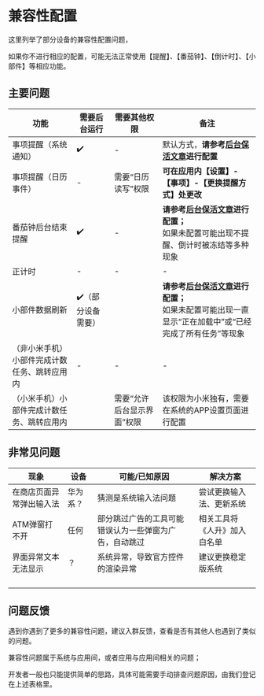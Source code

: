# 兼容性配置

这里列举了部分设备的兼容性配置问题，

如果你不进行相应的配置，可能无法正常使用【提醒】、【番茄钟】、【倒计时】、【小部件】等相应功能。



## 主要问题

| 功能                                         | 需要后台运行      | 需要其他权限               | 备注                                                         |
| -------------------------------------------- | ----------------- | -------------------------- | ------------------------------------------------------------ |
| 事项提醒（系统通知）                         | ✔️                 | -                          | 默认方式，**请参考[后台保活文章](https://wiki.lifeupapp.fun/zh-cn/#/guide/background_running)进行配置** |
| 事项提醒（日历事件）                         | -                 | 需要“日历读写”权限         | **可在应用内【设置】-【事项】-【更换提醒方式】处更改**       |
| 番茄钟后台结束提醒                           | ✔️                 | -                          | **请参考[后台保活文章](https://wiki.lifeupapp.fun/zh-cn/#/guide/background_running)进行配置；**<br/>如果未配置可能出现不提醒、倒计时被冻结等多种现象 |
| 正计时                                       | -                 | -                          | -                                                            |
| 小部件数据刷新                               | ✔️（部分设备需要） |                            | **请参考[后台保活文章](https://wiki.lifeupapp.fun/zh-cn/#/guide/background_running)进行配置；**<br/>如果未配置可能出现一直显示“正在加载中”或“已经完成了所有任务”等现象 |
| （非小米手机）小部件完成计数任务、跳转应用内 | -                 | -                          | -                                                            |
| （小米手机）小部件完成计数任务、跳转应用内   |                   | 需要“允许后台显示界面”权限 | 该权限为小米独有，需要在系统的APP设置页面进行配置            |



## 非常见问题

| 现象                     | 设备     | 可能/已知原因                                          | 解决方案                     |
| ------------------------ | -------- | ------------------------------------------------------ | ---------------------------- |
| 在商店页面异常弹出输入法 | 华为系？ | 猜测是系统输入法问题                                   | 尝试更换输入法、更新系统     |
| ATM弹窗打不开            | 任何     | 部分跳过广告的工具可能错误认为一些弹窗为广告，自动跳过 | 相关工具将《人升》加入白名单 |
| 界面异常文本无法显示     | ？       | 系统异常，导致官方控件的渲染异常                       | 建议更换稳定版系统           |
|                          |          |                                                        |                              |
|                          |          |                                                        |                              |
|                          |          |                                                        |                              |
|                          |          |                                                        |                              |



## 问题反馈

遇到你遇到了更多的兼容性问题，建议入群反馈，查看是否有其他人也遇到了类似的问题。

兼容性问题属于系统与应用间，或者应用与应用间相关的问题；

开发者一般也只能提供简单的思路，具体可能需要手动排查问题原因，由我们登记在上述表格里。